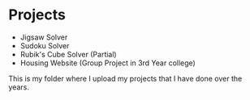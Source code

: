 # Projects
- Jigsaw Solver
- Sudoku Solver
- Rubik's Cube Solver (Partial)
- Housing Website (Group Project in 3rd Year college)

This is my folder where I upload my projects that I have done over the years.
